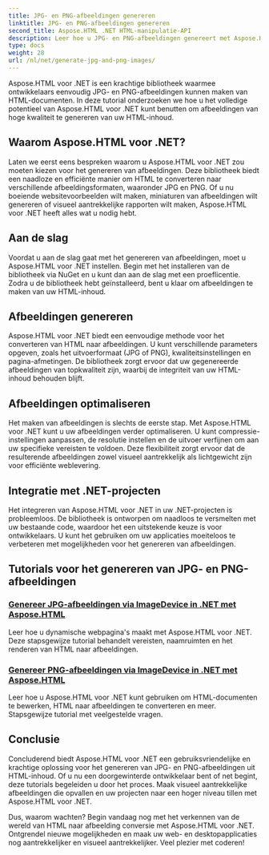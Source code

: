 ```yaml
---
title: JPG- en PNG-afbeeldingen genereren
linktitle: JPG- en PNG-afbeeldingen genereren
second_title: Aspose.HTML .NET HTML-manipulatie-API
description: Leer hoe u JPG- en PNG-afbeeldingen genereert met Aspose.HTML voor .NET met onze tutorials. Maak moeiteloos verbluffende graphics.
type: docs
weight: 28
url: /nl/net/generate-jpg-and-png-images/
---
```

 
Aspose.HTML voor .NET is een krachtige bibliotheek waarmee ontwikkelaars eenvoudig JPG- en PNG-afbeeldingen kunnen maken van HTML-documenten. In deze tutorial onderzoeken we hoe u het volledige potentieel van Aspose.HTML voor .NET kunt benutten om afbeeldingen van hoge kwaliteit te genereren van uw HTML-inhoud.

## Waarom Aspose.HTML voor .NET?

Laten we eerst eens bespreken waarom u Aspose.HTML voor .NET zou moeten kiezen voor het genereren van afbeeldingen. Deze bibliotheek biedt een naadloze en efficiënte manier om HTML te converteren naar verschillende afbeeldingsformaten, waaronder JPG en PNG. Of u nu boeiende websitevoorbeelden wilt maken, miniaturen van afbeeldingen wilt genereren of visueel aantrekkelijke rapporten wilt maken, Aspose.HTML voor .NET heeft alles wat u nodig hebt.

## Aan de slag

Voordat u aan de slag gaat met het genereren van afbeeldingen, moet u Aspose.HTML voor .NET instellen. Begin met het installeren van de bibliotheek via NuGet en u kunt dan aan de slag met een proeflicentie. Zodra u de bibliotheek hebt geïnstalleerd, bent u klaar om afbeeldingen te maken van uw HTML-inhoud.

## Afbeeldingen genereren

Aspose.HTML voor .NET biedt een eenvoudige methode voor het converteren van HTML naar afbeeldingen. U kunt verschillende parameters opgeven, zoals het uitvoerformaat (JPG of PNG), kwaliteitsinstellingen en pagina-afmetingen. De bibliotheek zorgt ervoor dat uw gegenereerde afbeeldingen van topkwaliteit zijn, waarbij de integriteit van uw HTML-inhoud behouden blijft.

## Afbeeldingen optimaliseren

Het maken van afbeeldingen is slechts de eerste stap. Met Aspose.HTML voor .NET kunt u uw afbeeldingen verder optimaliseren. U kunt compressie-instellingen aanpassen, de resolutie instellen en de uitvoer verfijnen om aan uw specifieke vereisten te voldoen. Deze flexibiliteit zorgt ervoor dat de resulterende afbeeldingen zowel visueel aantrekkelijk als lichtgewicht zijn voor efficiënte weblevering.

## Integratie met .NET-projecten

Het integreren van Aspose.HTML voor .NET in uw .NET-projecten is probleemloos. De bibliotheek is ontworpen om naadloos te versmelten met uw bestaande code, waardoor het een uitstekende keuze is voor ontwikkelaars. U kunt het gebruiken om uw applicaties moeiteloos te verbeteren met mogelijkheden voor het genereren van afbeeldingen.

## Tutorials voor het genereren van JPG- en PNG-afbeeldingen
### [Genereer JPG-afbeeldingen via ImageDevice in .NET met Aspose.HTML](./generate-jpg-images-by-imagedevice/)
Leer hoe u dynamische webpagina's maakt met Aspose.HTML voor .NET. Deze stapsgewijze tutorial behandelt vereisten, naamruimten en het renderen van HTML naar afbeeldingen.
### [Genereer PNG-afbeeldingen via ImageDevice in .NET met Aspose.HTML](./generate-png-images-by-imagedevice/)
Leer hoe u Aspose.HTML voor .NET kunt gebruiken om HTML-documenten te bewerken, HTML naar afbeeldingen te converteren en meer. Stapsgewijze tutorial met veelgestelde vragen.

## Conclusie

Concluderend biedt Aspose.HTML voor .NET een gebruiksvriendelijke en krachtige oplossing voor het genereren van JPG- en PNG-afbeeldingen uit HTML-inhoud. Of u nu een doorgewinterde ontwikkelaar bent of net begint, deze tutorials begeleiden u door het proces. Maak visueel aantrekkelijke afbeeldingen die opvallen en uw projecten naar een hoger niveau tillen met Aspose.HTML voor .NET.

Dus, waarom wachten? Begin vandaag nog met het verkennen van de wereld van HTML naar afbeelding conversie met Aspose.HTML voor .NET. Ontgrendel nieuwe mogelijkheden en maak uw web- en desktopapplicaties nog aantrekkelijker en visueel aantrekkelijker. Veel plezier met coderen!
